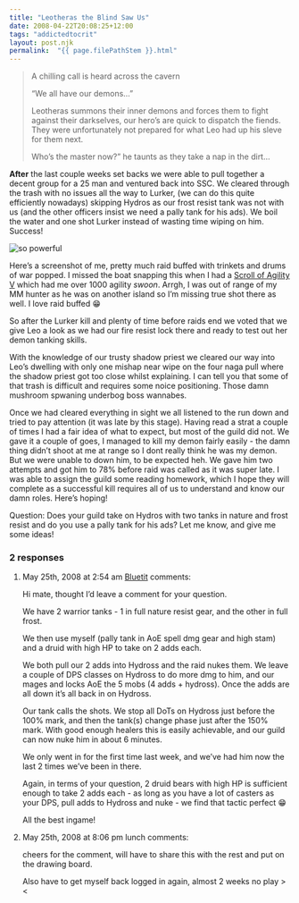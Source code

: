 ```yaml
---
title: "Leotheras the Blind Saw Us"
date: 2008-04-22T20:08:25+12:00
tags: "addictedtocrit"
layout: post.njk
permalink:  "{{ page.filePathStem }}.html"
---
```


>A chilling call is heard across the cavern
>
>“We all have our demons…”
>
>Leotheras summons their inner demons and forces them to fight  against their darkselves, our hero’s are quick to dispatch the fiends.  They were unfortunately not prepared for what Leo had up his sleve for  them next.
>
>Who’s the master now?” he taunts as they take a nap in the dirt…

**After** the last couple weeks set backs we were able  to pull together a decent group for a 25 man and ventured back into SSC. We cleared through the trash with no issues all the way to Lurker, (we  can do this quite efficiently nowadays) skipping Hydros as our frost  resist tank was not with us (and the other officers insist we need a  pally tank for his ads). We boil the water and one shot Lurker instead  of wasting time wiping on him. Success!

![so powerful](https://web.archive.org/web/20081014210504im_/http://critaddict.shadyacres.co.nz/assets/lunch_raiding.png#center)

Here’s a screenshot of me, pretty much raid buffed with trinkets and  drums of war popped. I missed the boat snapping this when I had a [Scroll of Agility V](https://web.archive.org/web/20081014210504/http://wowhead.com/?item=27498) which had me over 1000 agility *swoon*. Arrgh, I was out of range of my MM hunter as he was on another island  so I’m missing true shot there as well. I love raid buffed :grin:

So after the Lurker kill and plenty of time before raids end we voted that we give Leo a look as we had our fire resist lock there and ready  to test out her demon tanking skills.

With the knowledge of our trusty shadow priest we cleared our way  into Leo’s dwelling with only one mishap near wipe on the four naga pull where the shadow priest got too close whilst explaining. I can tell you that some of that trash is difficult and requires some noice  positioning. Those damn mushroom spwaning underbog boss wannabes.

Once we had cleared everything in sight we all listened to the run  down and tried to pay attention (it was late by this stage). Having read a strat a couple of times I had a fair idea of what to expect, but most of the guild did not. We gave it a couple of goes, I managed to kill my demon fairly easily - the damn thing didn’t shoot at me at range so I  dont really think he was my demon. But we were unable to down him, to be expected heh. We gave him two attempts and got him to 78% before raid  was called as it was super late. I was able to assign the guild some  reading homework, which I hope they will complete as a successful kill  requires all of us to understand and know our damn roles. Here’s hoping!

Question: Does your guild take on Hydros with two tanks in nature and frost resist and do you use a pally tank for his ads? Let me know, and  give me some ideas!

### 2 responses

1. May 25th, 2008 at 2:54 am [Bluetit](https://web.archive.org/web/20081014210504/http://www.wow-stu.com/) comments:

   Hi mate, thought I’d leave a comment for your question.

   We have 2 warrior tanks - 1 in full nature resist gear, and the other in full frost.

   We then use myself (pally tank in AoE spell dmg gear and high stam) and a druid with high HP to take on 2 adds each.

   We both pull our 2 adds into Hydross and the raid nukes them.  We  leave a couple of DPS classes on Hydross to do more dmg to him, and our  mages and locks AoE the 5 mobs (4 adds + hydross).  Once the adds are  all down it’s all back in on Hydross.

   Our tank calls the shots.  We stop all DoTs on Hydross just before  the 100% mark, and then the tank(s) change phase just after the 150%  mark.  With good enough healers this is easily achievable, and our guild can now nuke him in about 6 minutes.

   We only went in for the first time last week, and we’ve had him now the last 2 times we’ve been in there.

   Again, in terms of your question, 2 druid bears with high HP is  sufficient enough to take 2 adds each - as long as you have a lot of  casters as your DPS, pull adds to Hydross and nuke - we find that tactic perfect :grin:

   All the best ingame!

2. May 25th, 2008 at 8:06 pm lunch comments:

   cheers for the comment, will have to share this with the rest and put on the drawing board.

   Also have to get myself back logged in again, almost  2 weeks no play ><